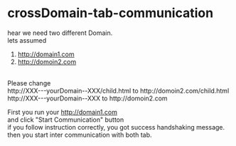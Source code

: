 # crossDomain-tab-communication

hear we need two different Domain.<br />
lets assumed<br />
  1. http://domain1.com<br />
  2. http://domoin2.com<br />
<br />
Please change<br />
  http://XXX---yourDomain--XXX/child.html to http://domoin2.com/child.html
  <br />
  http://XXX---yourDomain--XXX to http://domoin2.com

First you run your http://domain1.com <br />
 and click "Start Communication" button<br />
 if you follow instruction correctly, you got success handshaking message.<br />
  then you start inter communication with both tab.<br />
   
